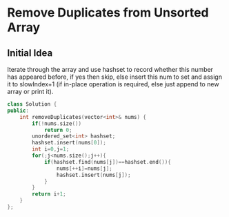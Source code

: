 # Remove Duplicates from Unsorted Array

## Initial Idea
Iterate through the array and use hashset to record whether this number has appeared before, if yes then skip, else insert this num to set and assign it to slowIndex+1 (if in-place operation is required, else just append to new array or print it). 

```c++
class Solution {
public:
    int removeDuplicates(vector<int>& nums) {
        if(!nums.size())
            return 0;
        unordered_set<int> hashset;
        hashset.insert(nums[0]);
        int i=0,j=1;
        for(;j<nums.size();j++){
            if(hashset.find(nums[j])==hashset.end()){
                nums[++i]=nums[j];
                hashset.insert(nums[j]);
            }
        }
        return i+1;
    }
};
```